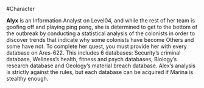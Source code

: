 #Character 

**Alyx** is an Information Analyst on Level04, and while the rest of her team is goofing off and playing ping pong, she is determined to get to the bottom of the outbreak by conducting a statistical analysis of the colonists in order to discover trends that indicate why some colonists have become Others and some have not. To complete her quest, you must provide her with every database on Ares-622. This includes 6 databases: Security’s criminal database, Wellness’s health, fitness and psych databases, Biology’s research database and Geology’s material breach database. Alex’s analysis is strictly against the rules, but each database can be acquired if Marina is stealthy enough.

